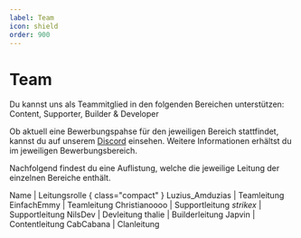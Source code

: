 ```yaml
---
label: Team
icon: shield
order: 900
---
```


# Team

Du kannst uns als Teammitglied in den folgenden Bereichen unterstützen: Content, Supporter, Builder & Developer

Ob aktuell eine Bewerbungspahse für den jeweiligen Bereich stattfindet, kannst du auf unserem [Discord](https://discord.com/channels/492478214568935460/958344693236768808) einsehen. Weitere Informationen erhältst du im jeweiligen Bewerbungsbereich.

Nachfolgend findest du eine Auflistung, welche die jeweilige Leitung der einzelnen Bereiche enthält.

Name              | Leitungsrolle { class="compact" }
Luzius_Amduzias   | Teamleitung
EinfachEmmy       | Teamleitung
Christianoooo     | Supportleitung
_strikex_         | Supportleitung
NilsDev           | Devleitung
thalie            | Builderleitung
Japvin            | Contentleitung
CabCabana         | Clanleitung




